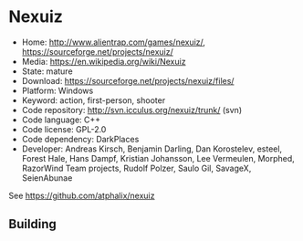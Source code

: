 # Nexuiz

- Home: http://www.alientrap.com/games/nexuiz/, https://sourceforge.net/projects/nexuiz/
- Media: https://en.wikipedia.org/wiki/Nexuiz
- State: mature
- Download: https://sourceforge.net/projects/nexuiz/files/
- Platform: Windows
- Keyword: action, first-person, shooter
- Code repository: http://svn.icculus.org/nexuiz/trunk/ (svn)
- Code language: C++
- Code license: GPL-2.0
- Code dependency: DarkPlaces
- Developer: Andreas Kirsch, Benjamin Darling, Dan Korostelev, esteel, Forest Hale, Hans Dampf, Kristian Johansson, Lee Vermeulen, Morphed, RazorWind Team projects, Rudolf Polzer, Saulo Gil, SavageX, SeienAbunae

See https://github.com/atphalix/nexuiz

## Building

